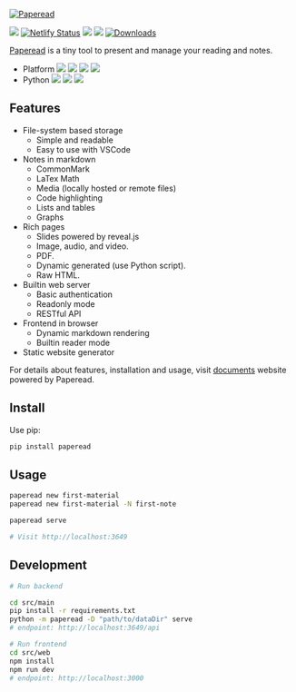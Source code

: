[![Paperead](https://socialify.git.ci/StardustDL/paperead/image?description=1&font=Bitter&forks=1&issues=1&language=1&owner=1&pattern=Plus&pulls=1&stargazers=1&theme=Light)](https://github.com/StardustDL/paperead)

![](https://github.com/StardustDL/paperead/workflows/CI/badge.svg) [![Netlify Status](https://api.netlify.com/api/v1/badges/fb053a29-d62b-469d-9253-d8208fec5863/deploy-status)](https://app.netlify.com/sites/paperead/deploys) ![](https://img.shields.io/github/license/StardustDL/paperead.svg) [![](https://img.shields.io/pypi/v/paperead.svg?logo=pypi)](https://pypi.org/project/paperead/) [![Downloads](https://pepy.tech/badge/paperead)](https://pepy.tech/project/paperead)

[Paperead](https://github.com/StardustDL/paperead) is a tiny tool to present and manage your reading and notes.

- Platform ![](https://img.shields.io/badge/Linux-yes-success?logo=linux) ![](https://img.shields.io/badge/Windows-yes-success?logo=windows) ![](https://img.shields.io/badge/MacOS-yes-success?logo=apple) ![](https://img.shields.io/badge/BSD-yes-success?logo=freebsd)
- Python ![](https://img.shields.io/pypi/implementation/paperead.svg?logo=pypi) ![](https://img.shields.io/pypi/pyversions/paperead.svg?logo=pypi) ![](https://img.shields.io/pypi/wheel/paperead.svg?logo=pypi)

## Features

- File-system based storage
  - Simple and readable
  - Easy to use with VSCode
- Notes in markdown
  - CommonMark
  - LaTex Math
  - Media (locally hosted or remote files)
  - Code highlighting
  - Lists and tables
  - Graphs
- Rich pages
  - Slides powered by reveal.js
  - Image, audio, and video.
  - PDF.
  - Dynamic generated (use Python script).
  - Raw HTML.
- Builtin web server
  - Basic authentication
  - Readonly mode
  - RESTful API
- Frontend in browser
  - Dynamic markdown rendering
  - Builtin reader mode
- Static website generator

For details about features, installation and usage, visit [documents](https://paperead.netlify.app/) website powered by Paperead.

## Install

Use pip:

```sh
pip install paperead
```

## Usage

```sh
paperead new first-material
paperead new first-material -N first-note

paperead serve

# Visit http://localhost:3649
```

## Development

```sh
# Run backend

cd src/main
pip install -r requirements.txt
python -m paperead -D "path/to/dataDir" serve
# endpoint: http://localhost:3649/api

# Run frontend
cd src/web
npm install
npm run dev
# endpoint: http://localhost:3000
```
